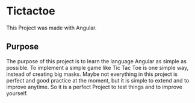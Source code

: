 # Tictactoe

This Project was made with Angular.

## Purpose

The purpose of this project is to learn the language Angular as simple as possible. To implement a simple game like Tic Tac Toe is one simple way, instead of creating big masks. Maybe not everything in this project is perfect and good practice at the moment, but it is simple to extend and to improve anytime. So it is a perfect Project to test things and to improve yourself.
